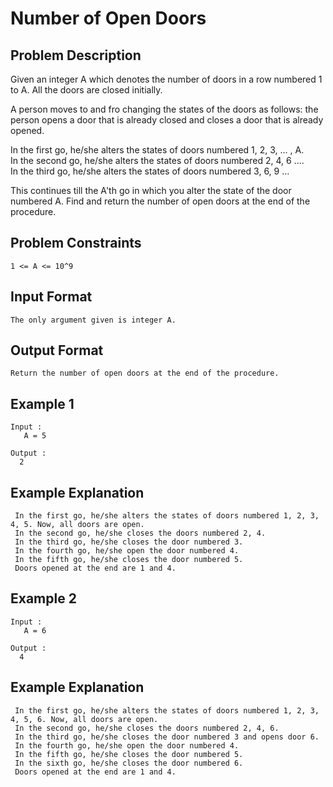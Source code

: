 # Number of Open Doors

## Problem Description
Given an integer A which denotes the number of doors in a row numbered 1 to A. All the doors are closed initially. 

A person moves to and fro changing the states of the doors as follows: the person opens a door that is already closed and closes a door that is already opened. 

In the first go, he/she alters the states of doors numbered 1, 2, 3, … , A.<br>In the second go, he/she alters the states of doors numbered 2, 4, 6 ….<br>In the third go, he/she alters the states of doors numbered 3, 6, 9 …

This continues till the A'th go in which you alter the state of the door numbered A. Find and return the number of open doors at the end of the procedure.  

## Problem Constraints
```
1 <= A <= 10^9
```

## Input Format
```
The only argument given is integer A.
```

## Output Format
```
Return the number of open doors at the end of the procedure.
```
## Example 1
```
Input :
   A = 5

Output :
  2
```

## Example Explanation
```
 In the first go, he/she alters the states of doors numbered 1, 2, 3, 4, 5. Now, all doors are open.
 In the second go, he/she closes the doors numbered 2, 4.
 In the third go, he/she closes the door numbered 3.
 In the fourth go, he/she open the door numbered 4.
 In the fifth go, he/she closes the door numbered 5.
 Doors opened at the end are 1 and 4.
```
## Example 2
```
Input :
   A = 6

Output :
  4
```

## Example Explanation
```
 In the first go, he/she alters the states of doors numbered 1, 2, 3, 4, 5, 6. Now, all doors are open.
 In the second go, he/she closes the doors numbered 2, 4, 6.
 In the third go, he/she closes the door numbered 3 and opens door 6.
 In the fourth go, he/she open the door numbered 4.
 In the fifth go, he/she closes the door numbered 5.
 In the sixth go, he/she closes the door numbered 6.
 Doors opened at the end are 1 and 4.
```
